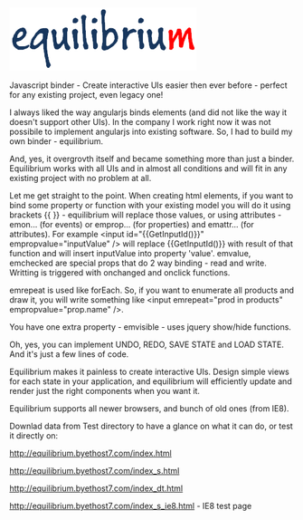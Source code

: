 ![](image.png)

Javascript binder - Create interactive UIs easier then ever before - perfect for any existing project,
even legacy one!

I always liked the way angularjs binds elements (and did not like the way it doesn't support other
UIs). In the company I work right now it was not possibile to implement angularjs into existing 
software. So, I had to build my own binder - equilibrium.

And, yes, it overgrovth itself and became something more than just a binder. Equilibrium works with
all UIs and in almost all conditions and will fit in any existing project with no problem at all.

Let me get straight to the point. When creating html elements, if you want to bind some property
or function with your existing model you will do it using brackets {{ }} - equilibrium will replace
those values, or using attributes - emon... (for events) or emprop... (for properties) and emattr...
(for attributes). For example &lt;input id="{{GetInputId()}}" empropvalue="inputValue" /&gt;
will replace {{GetInputId()}} with result of that function and will insert inputValue into property
'value'. emvalue, emchecked are special props that do 2 way binding - read and write. Writting is 
triggered with onchanged and onclick functions. 

emrepeat is used like forEach. So, if you want to enumerate all products and draw it, you will write
something like &lt;input emrepeat="prod in products" empropvalue="prop.name" /&gt;.  

You have one extra property - emvisible - uses jquery show/hide functions.

Oh, yes, you can implement UNDO, REDO, SAVE STATE and LOAD STATE. And it's just a few lines of code.

Equilibrium makes it painless to create interactive UIs. Design simple views for each state in your
application, and equilibrium will efficiently update and render just the right components when you
want it.

Equilibrium supports all newer browsers, and bunch of old ones (from IE8).

Downlad data from Test directory to have a glance on what it can do, or test it directly on:

http://equilibrium.byethost7.com/index.html

http://equilibrium.byethost7.com/index_s.html

http://equilibrium.byethost7.com/index_dt.html

http://equilibrium.byethost7.com/index_s_ie8.html - IE8 test page
